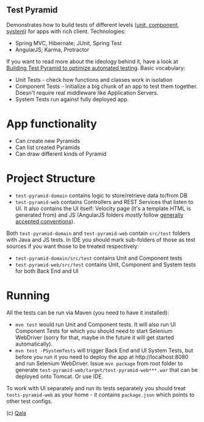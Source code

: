 Test Pyramid
----

Demonstrates how to build tests of different levels 
([unit, component, system](http://qala.io/blog/holes-in-test-terminology.html)) for apps with rich client. Technologies:
 
- Spring MVC, Hibernate; JUnit, Spring Test
- AngularJS; Karma, Protractor

If you want to read more about the ideology behind it, have a look at 
[Building Test Pyramid to optimize automated testing](http://qala.io/blog/test-pyramid.html). Basic vocabulary:

- Unit Tests - check how functions and classes work in isolation
- Component Tests - initialize a big chunk of an app to test them together. Doesn't require real middleware like 
 Application Servers.
- System Tests run against fully deployed app.

# App functionality

- Can create new Pyramids
- Can list created Pyramids
- Can draw different kinds of Pyramid

# Project Structure

- `test-pyramid-domain` contains logic to store/retrieve data to/from DB
- `test-pyramid-web` contains Controllers and REST Services that listen to UI. It also contains the UI itself: Velocity
 page (it's a template HTML is generated from) and JS (AngularJS folders _mostly_ follow 
 [generally accepted conventions](https://github.com/johnpapa/angular-styleguide)). 

Both `test-pyramid-domain` and `test-pyramid-web` contain `src/test` folders with Java and JS tests. In IDE you should
mark sub-folders of those as test sources if you want those to be treated respectively:

- `test-pyramid-domain/src/test` contains Unit and Component tests
- `test-pyramid-web/src/test` contains Unit, Component and System tests for both Back End and UI

# Running

All the tests can be run via Maven (you need to have it installed):

- `mvn test` would run Unit and Component tests. It will also run UI Component Tests for which you should need to
 start Selenium WebDriver (sorry for that, maybe in the future it will get started automatically).
- `mvn test -PSystemTests` will trigger Back End and UI System Tests, but before you run it you need to deploy the
 app at http://localhost:8080 and run Selenium WebDriver. Issue `mvn package` from root folder to generate 
 `test-pyramid-web/target/test-pyramid-web***.war` that can be deployed onto Tomcat. Or use IDE.

To work with UI separately and run its tests separately you should treat `tests-pyramid-web` as your home - it contains
`package.json` which points to other test configs.

(c) [Qala](http://qala.io)